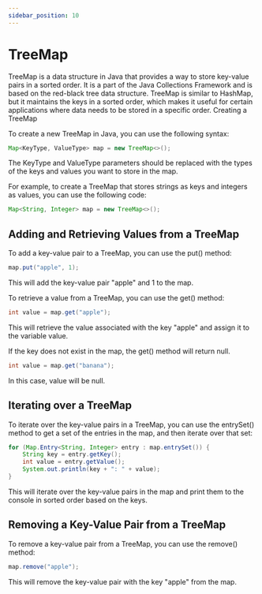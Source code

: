 ```yaml
---
sidebar_position: 10
---
```


# TreeMap

TreeMap is a data structure in Java that provides a way to store key-value pairs in a sorted order. It is a part of the Java Collections Framework and is based on the red-black tree data structure. TreeMap is similar to HashMap, but it maintains the keys in a sorted order, which makes it useful for certain applications where data needs to be stored in a specific order.
Creating a TreeMap

To create a new TreeMap in Java, you can use the following syntax:

```java
Map<KeyType, ValueType> map = new TreeMap<>();
```

The KeyType and ValueType parameters should be replaced with the types of the keys and values you want to store in the map.

For example, to create a TreeMap that stores strings as keys and integers as values, you can use the following code:

```java
Map<String, Integer> map = new TreeMap<>();
```

## Adding and Retrieving Values from a TreeMap

To add a key-value pair to a TreeMap, you can use the put() method:

```java
map.put("apple", 1);
```

This will add the key-value pair "apple" and 1 to the map.

To retrieve a value from a TreeMap, you can use the get() method:

```java
int value = map.get("apple");
```

This will retrieve the value associated with the key "apple" and assign it to the variable value.

If the key does not exist in the map, the get() method will return null.

```java
int value = map.get("banana");
```
In this case, value will be null.

## Iterating over a TreeMap

To iterate over the key-value pairs in a TreeMap, you can use the entrySet() method to get a set of the entries in the map, and then iterate over that set:

```java
for (Map.Entry<String, Integer> entry : map.entrySet()) {
    String key = entry.getKey();
    int value = entry.getValue();
    System.out.println(key + ": " + value);
}
```

This will iterate over the key-value pairs in the map and print them to the console in sorted order based on the keys.

## Removing a Key-Value Pair from a TreeMap

To remove a key-value pair from a TreeMap, you can use the remove() method:

```java
map.remove("apple");
```

This will remove the key-value pair with the key "apple" from the map.